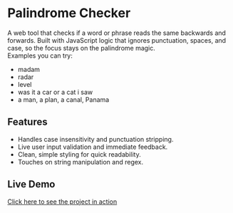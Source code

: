 # Palindrome Checker
A web tool that checks if a word or phrase reads the same backwards and forwards. Built with JavaScript logic that ignores punctuation, spaces, and case, so the focus stays on the palindrome magic.  
Examples you can try:  
- madam  
- radar  
- level  
- was it a car or a cat i saw  
- a man, a plan, a canal, Panama  

## Features
- Handles case insensitivity and punctuation stripping.
- Live user input validation and immediate feedback.
- Clean, simple styling for quick readability.
- Touches on string manipulation and regex.

## Live Demo
[Click here to see the project in action](https://juanman2099.github.io/Palindrome-Checker/)
